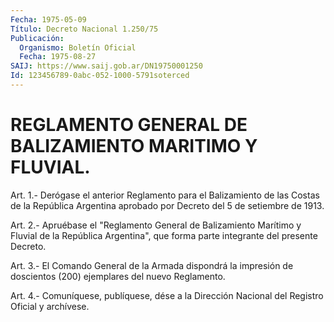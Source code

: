 ```yaml
---
Fecha: 1975-05-09
Título: Decreto Nacional 1.250/75
Publicación:
  Organismo: Boletín Oficial
  Fecha: 1975-08-27
SAIJ: https://www.saij.gob.ar/DN19750001250
Id: 123456789-0abc-052-1000-5791soterced
---
```

# REGLAMENTO GENERAL DE BALIZAMIENTO MARITIMO Y FLUVIAL.

<a id="1"></a>
Art.  1.- Derógase el anterior Reglamento para el Balizamiento de las Costas  de la República Argentina aprobado por Decreto del 5 de setiembre de 1913.

<a id="2"></a>
Art.  2.-  Apruébase  el  "Reglamento  General de Balizamiento Marítimo  y  Fluvial de la República Argentina",  que  forma  parte integrante del presente Decreto.

<a id="3"></a>
Art. 3.- El Comando General de la Armada dispondrá la impresión de doscientos (200) ejemplares del nuevo Reglamento.

<a id="4"></a>
Art. 4.- Comuníquese, publíquese, dése a la Dirección Nacional del Registro Oficial y archívese.